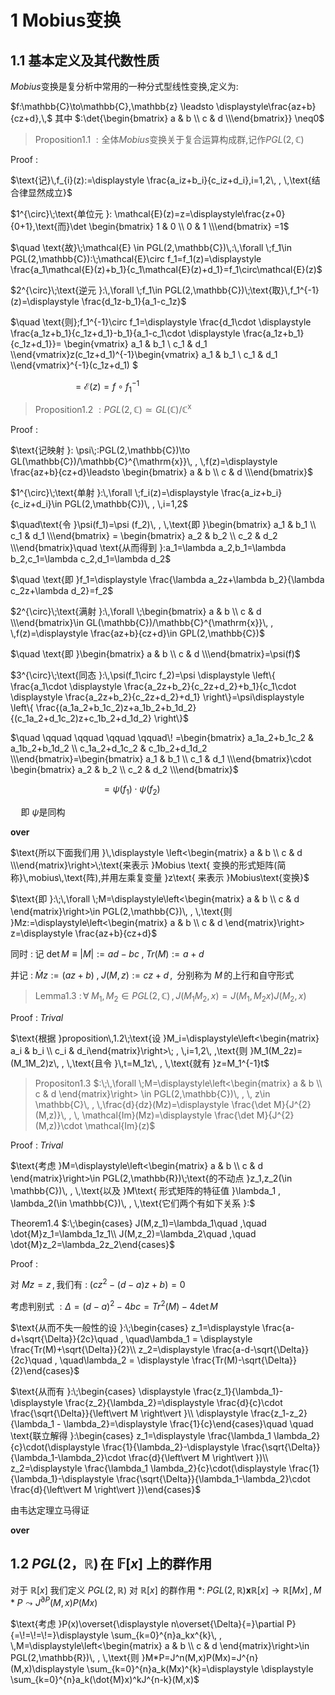 #  1 Mobius变换

## 1.1 基本定义及其代数性质

$Mobius\text{变换是复分析中常用的一种分式型线性变换,定义为:}$

$f:\mathbb{C}\to\mathbb{C},\mathbb{z} \leadsto  \displaystyle\frac{az+b}{cz+d},\,$ 其中 $:\det{\begin{bmatrix} a & b \\ c & d \\\end{bmatrix}} \neq0$

>Proposition1.1 $:\text{全体} Mobius\text{变换关于复合运算构成群,记作}PGL(2,\mathbb{C})$

Proof $:$

$\text{记}\,f_{i}(z):=\displaystyle \frac{a_iz+b_i}{c_iz+d_i},i=1,2\, , \,\text{结合律显然成立}$

$1^{\circ}\;\text{单位元 }: \mathcal{E}(z)=z=\displaystyle\frac{z+0}{0+1},\text{而}\det \begin{bmatrix} 1 & 0 \\ 0 & 1 \\\end{bmatrix} =1$

$\quad \text{故}\;\mathcal{E} \in PGL(2,\mathbb{C})\,:\,\forall \;f_1\in PGL(2,\mathbb{C}):\;\mathcal{E}\circ f_1=f_1(z)=\displaystyle \frac{a_1\mathcal{E}(z)+b_1}{c_1\mathcal{E}(z)+d_1}=f_1\circ\mathcal{E}(z)$

$2^{\circ}\;\text{逆元 }:\,\forall \;f_1\in PGL(2,\mathbb{C})\;\text{取}\,f_1^{-1}(z)=\displaystyle \frac{d_1z-b_1}{a_1-c_1z}$

$\quad \text{则}\;f_1^{-1}\circ f_1=\displaystyle \frac{d_1\cdot \displaystyle \frac{a_1z+b_1}{c_1z+d_1}-b_1}{a_1-c_1\cdot \displaystyle \frac{a_1z+b_1}{c_1z+d_1}}= \begin{vmatrix} a_1 & b_1 \\ c_1 & d_1 \\\end{vmatrix}z(c_1z+d_1)^{-1}\begin{vmatrix} a_1 & b_1 \\ c_1 & d_1 \\\end{vmatrix}^{-1}(c_1z+d_1)
$

$\quad \quad \quad \quad \qquad\!=\mathcal{E}(z)=f\circ f_1^{-1}$


>Proposition1.2 $:PGL(2,\mathbb{C})\simeq GL(\mathbb{C})/\mathbb{C}^{\mathrm{x}}$

Proof $:\;$

$\text{记映射 }: \psi\;:PGL(2,\mathbb{C})\to GL(\mathbb{C})/\mathbb{C}^{\mathrm{x}}\, , \,f(z)=\displaystyle \frac{az+b}{cz+d}\leadsto \begin{bmatrix} a & b \\ c & d \\\end{bmatrix}$

$1^{\circ}\;\text{单射 }:\,\forall \;f_i(z)=\displaystyle \frac{a_iz+b_i}{c_iz+d_i}\in PGL(2,\mathbb{C})\, , \,i=1,2$

$\quad\text{令 }\psi(f_1)=\psi (f_2)\, , \,\text{即 }\begin{bmatrix} a_1 & b_1 \\ c_1 & d_1 \\\end{bmatrix} = \begin{bmatrix} a_2 & b_2 \\ c_2 & d_2 \\\end{bmatrix}\quad \text{从而得到 }:a_1=\lambda a_2,b_1=\lambda b_2,c_1=\lambda c_2,d_1=\lambda d_2$

$\quad \text{即 }f_1=\displaystyle \frac{\lambda a_2z+\lambda b_2}{\lambda c_2z+\lambda d_2}=f_2$

$2^{\circ}\;\text{满射 }:\,\forall \;\begin{bmatrix} a & b \\ c & d \\\end{bmatrix}\in GL(\mathbb{C})/\mathbb{C}^{\mathrm{x}}\, , \,f(z)=\displaystyle \frac{az+b}{cz+d}\in GPL(2,\mathbb{C})$

$\quad \text{即 }\begin{bmatrix} a & b \\ c & d \\\end{bmatrix}=\psi(f)$

$3^{\circ}\;\text{同态 }:\,\psi(f_1\circ f_2)=\psi \displaystyle \left\{ \frac{a_1\cdot \displaystyle \frac{a_2z+b_2}{c_2z+d_2}+b_1}{c_1\cdot \displaystyle \frac{a_2z+b_2}{c_2z+d_2}+d_1} \right\}=\psi\displaystyle \left\{ \frac{(a_1a_2+b_1c_2)z+a_1b_2+b_1d_2}{(c_1a_2+d_1c_2)z+c_1b_2+d_1d_2} \right\}$

$\quad \qquad \qquad \qquad \qquad\! =\begin{bmatrix} a_1a_2+b_1c_2 & a_1b_2+b_1d_2 \\ c_1a_2+d_1c_2 & c_1b_2+d_1d_2 \\\end{bmatrix}=\begin{bmatrix} a_1 & b_1 \\ c_1 & d_1 \\\end{bmatrix}\cdot \begin{bmatrix} a_2 & b_2 \\ c_2 & d_2 \\\end{bmatrix}$

$\quad \qquad \qquad \qquad \qquad\! =\psi(f_1)\cdot \psi(f_2)$

$\quad \text{即 }\psi \text{是同构}$

**over**

$\text{所以下面我们用 }\,\displaystyle \left<\begin{matrix} a & b \\ c & d \\\end{matrix}\right>\;\text{来表示 }Mobius \text{ 变换的形式矩阵(简称}\,mobius\,\text{阵),并用左乘复变量 }z\text{ 来表示 }Mobius\text{变换}$

$\text{即 }:\;\,\forall \;M=\displaystyle\left<\begin{matrix} a & b \\ c & d \end{matrix}\right>\in PGL(2,\mathbb{C})\, , \,\text{则 }Mz:=\displaystyle\left<\begin{matrix} a & b \\ c & d \end{matrix}\right> z=\displaystyle \frac{az+b}{cz+d}$

$\text{同时 }:\;\text{记 }\det M\equiv \left\vert M \right\vert:=ad-bc\; , \;Tr(M):=a+d$

$\text{并记 }:\; \dot{M}z:=(az+b)\; , \; J(M,z):=cz+d\, , \; \;\text{分别称为 }M\,\text{的上行和自守形式}$

>Lemma1.3 $:\,\forall \;M_1,M_2\in PGL(2,\mathbb{C})\, , \,J(M_1M_2,x)=J(M_1,M_2x)J(M_2,x)$

Proof $:\;Trival$

$\text{根据 }proposition\,1.2\;\text{设 }M_i=\displaystyle\left<\begin{matrix} a_i & b_i \\ c_i & d_i\end{matrix}\right>\; , \,i=1,2\, ,\text{则 }M_1(M_2z)=(M_1M_2)z\, , \,\text{且令 }\,t=M_1z\, , \,\text{就有 }z=M_1^{-1}t$

>Propositon1.3 $:\;\,\forall \;M=\displaystyle\left<\begin{matrix} a & b \\ c & d \end{matrix}\right> \in PGL(2,\mathbb{C})\, , \, z\in \mathbb{C}\, , \,\frac{d}{dz}(Mz)=\displaystyle \frac{\det M}{J^{2}(M,z)}\, , \, \mathcal{Im}(Mz)=\displaystyle \frac{\det M}{J^{2}(M,z)}\cdot \mathcal{Im}(z)$

Proof $:\;Trival$

$\text{考虑 }M=\displaystyle\left<\begin{matrix} a & b \\ c & d \end{matrix}\right>\in PGL(2,\mathbb{R})\;\text{的不动点 }z_1,z_2(\in \mathbb{C})\, , \,\text{以及 }M\text{ 形式矩阵的特征值 }\lambda_1 , \lambda_2(\in \mathbb{C})\, , \,\text{它们两个有如下关系 }:$

Theorem1.4 $:\;\begin{cases} J(M,z_1)=\lambda_1\quad ,\quad \dot{M}z_1=\lambda_1z_1\\ J(M,z_2)=\lambda_2\quad ,\quad \dot{M}z_2=\lambda_2z_2\end{cases}$

Proof $:\;$

$\text{对 }Mz=z\, , \,\text{我们有 }:\;(cz^{2}-(d-a)z+b)=0$

$\text{考虑判别式 }: \Delta=(d-a)^{2}-4bc=Tr^{2}(M)-4\det M$

$\text{从而不失一般性的设 }:\;\begin{cases} z_1=\displaystyle \frac{a-d+\sqrt{\Delta}}{2c}\quad , \quad\lambda_1 = \displaystyle \frac{Tr(M)+\sqrt{\Delta}}{2}\\ z_2=\displaystyle \frac{a-d-\sqrt{\Delta}}{2c}\quad , \quad\lambda_2 = \displaystyle \frac{Tr(M)-\sqrt{\Delta}}{2}\end{cases}$

$\text{从而有 }:\;\begin{cases} \displaystyle \frac{z_1}{\lambda_1}-\displaystyle \frac{z_2}{\lambda_2}=\displaystyle \frac{d}{c}\cdot \frac{\sqrt{\Delta}}{\left\vert M \right\vert }\\ \displaystyle \frac{z_1-z_2}{\lambda_1 - \lambda_2}=\displaystyle \frac{1}{c}\end{cases}\quad \quad \text{联立解得 }:\begin{cases} z_1=\displaystyle \frac{\lambda_1 \lambda_2}{c}\cdot(\displaystyle \frac{1}{\lambda_2}-\displaystyle \frac{\sqrt{\Delta}}{\lambda_1-\lambda_2}\cdot \frac{d}{\left\vert M \right\vert })\\ z_2=\displaystyle \frac{\lambda_1 \lambda_2}{c}\cdot(\displaystyle \frac{1}{\lambda_1}-\displaystyle \frac{\sqrt{\Delta}}{\lambda_1-\lambda_2}\cdot \frac{d}{\left\vert M \right\vert })\end{cases}$

$\text{由韦达定理立马得证}$

**over**

## 1.2 $PGL(2，\mathbb{R})\,$在 $\mathbb{F}[x]$ 上的群作用

$\text{对于 }\mathbb{R}[x]\text{ 我们定义 }PGL(2,\mathbb{R})\text{ 对 }\mathbb{R}[x]\text{ 的群作用 }*:\;PGL(2,\mathbb{R})\mathbf{x}\mathbb{R}[x]\to \mathbb{R}[Mx]\, , \,M*P \leadsto J^{\partial P}(M,x)P(Mx)$

$\text{考虑 }P(x)\overset{\displaystyle n\overset{\Delta}{=}\partial P}{=\!=\!=\!=}\displaystyle \sum_{k=0}^{n}a_kx^{k}\, , \,M=\displaystyle\left<\begin{matrix} a & b \\ c & d \end{matrix}\right>\in PGL(2,\mathbb{R})\, , \,\text{则 }M*P=J^n(M,x)P(Mx)=J^{n}(M,x)\displaystyle \sum_{k=0}^{n}a_k(Mx)^{k}=\displaystyle \displaystyle \sum_{k=0}^{n}a_k(\dot{M}x)^kJ^{n-k}(M,x)$

